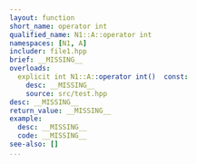 ```yaml
---
layout: function
short_name: operator int
qualified_name: N1::A::operator int
namespaces: [N1, A]
includer: file1.hpp
brief: __MISSING__
overloads:
  explicit int N1::A::operator int()  const:
    desc: __MISSING__
    source: src/test.hpp
desc: __MISSING__
return_value: __MISSING__
example:
  desc: __MISSING__
  code: __MISSING__
see-also: []
...
```

